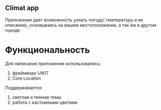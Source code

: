 ## Climat app
Приложение дает возможность узнать погоду( температуру и ее описание), основываясь на вашем местоположении,
а так же в другом городе


# Функциональность
Для написания приложения использовались:
1) фреймворк UIKIT
2) Core Location

Поддерживается:
1) светлая и темная темы
2) работа с кастомными цветами
